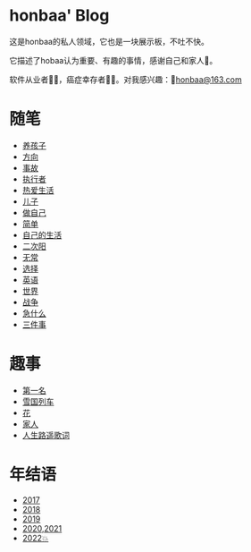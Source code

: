 # honbaa' Blog

这是honbaa的私人领域，它也是一块展示板，不吐不快。

它描述了hobaa认为重要、有趣的事情，感谢自己和家人🙏。

软件从业者🧑‍💻，癌症幸存者👨‍⚕️。对我感兴趣：📧<a href="mailto:honbaa@163.com">honbaa@163.com</a>



# 随笔

- [养孩子](./essay/养孩子的心态.md)
- [方向](./essay/方向的重要性.md)
- [事故](./essay/事故引发的思考.md)
- [执行者](./essay/执行者和领导者.md)
- [热爱生活](./essay/热爱生活,人人有责.md)
- [儿子](./essay/儿子的未来.md)
- [做自己](./essay/认真做自己.md)
- [简单](./essay/简单.md)
- [自己的生活](./essay/自己的生活.md)
- [二次阳](./essay/二次阳.md)
- [无常](./essay/wuchang.md)
- [选择](./essay/xuanze.md)
- [英语](./essay/yingyu.md)
- [世界](./essay/shijie.md)
- [战争](./essay/zhanzheng.md)
- [急什么](./essay/jishenme.md)
- [三件事](./essay/sanjianshi.md)

# 趣事

- [第一名](./joy/diyiming.md)
- [雪国列车](./joy/xueguolieche.md)
- [花](./joy/hua.md)
- [家人](./joy/jiaren.md)
- [人生路遥歌词](./joy/renshengluyao.md)

# 年结语
- [2017](./essay/2017总结.md)
- [2018](./essay/2018总结.md)
- [2019](./essay/2019总结.md)
- [2020,2021](./essay/2020,2021总结.md)
- [2022💥](./essay/2022总结.md)